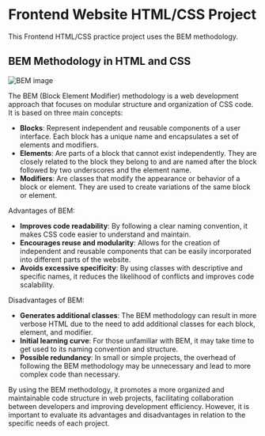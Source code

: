 # Frontend Website HTML/CSS Project
This Frontend HTML/CSS practice project uses the BEM methodology.

## BEM Methodology in HTML and CSS
![BEM image](https://i.ytimg.com/vi/rL-j02QLUMk/maxresdefault.jpg)

The BEM (Block Element Modifier) methodology is a web development approach that focuses on modular structure and organization of CSS code. It is based on three main concepts:
- **Blocks**: Represent independent and reusable components of a user interface. Each block has a unique name and encapsulates a set of elements and modifiers.
- **Elements**: Are parts of a block that cannot exist independently. They are closely related to the block they belong to and are named after the block followed by two underscores and the element name.
- **Modifiers**: Are classes that modify the appearance or behavior of a block or element. They are used to create variations of the same block or element.

Advantages of BEM:
- **Improves code readability**: By following a clear naming convention, it makes CSS code easier to understand and maintain.
- **Encourages reuse and modularity**: Allows for the creation of independent and reusable components that can be easily incorporated into different parts of the website.
- **Avoids excessive specificity**: By using classes with descriptive and specific names, it reduces the likelihood of conflicts and improves code scalability.

Disadvantages of BEM:
- **Generates additional classes**: The BEM methodology can result in more verbose HTML due to the need to add additional classes for each block, element, and modifier.
- **Initial learning curve**: For those unfamiliar with BEM, it may take time to get used to its naming convention and structure.
- **Possible redundancy**: In small or simple projects, the overhead of following the BEM methodology may be unnecessary and lead to more complex code than necessary.

By using the BEM methodology, it promotes a more organized and maintainable code structure in web projects, facilitating collaboration between developers and improving development efficiency. However, it is important to evaluate its advantages and disadvantages in relation to the specific needs of each project.